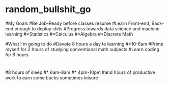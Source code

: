 # random_bullshit_go

#My Goals
#Be Job-Ready before classes resume
#Learn Front-end, Back-end enough to deploy shits
#Progress towards data science and machine learning
#*Statistics
#*Calculus
#*Algebra
#*Discrete Math

#What I'm going to do
#Devote 8 hours a day to learning
#*10-6am
#Prime myself for 2 hours of studying conventional math subjects
#Learn coding for 6 hours
# 
#
#8 hours of sleep
#* 6am-8am
#* 4pm-10pm
#and hours of productive work to earn some bucks sometimes leisure
